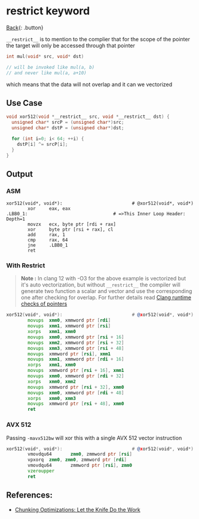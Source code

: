 # __restrict__ keyword

[Back](../../index.md#ccpp-compilers){: .button}

`__restrict__` is to mention to the complier that for the scope of the pointer the target will only be accessed through that pointer

```cpp
int mul(void* src, void* dst)

// will be invoked like mul(a, b)
// and never like mul(a, a+10)
```

which means that the data will not overlap and it can we vectorized

## Use Case

```cpp
void xor512(void *__restrict__ src, void *__restrict__ dst) {
  unsigned char* srcP = (unsigned char*)src;
  unsigned char* dstP = (unsigned char*)dst;

  for (int i=0; i< 64; ++i) {
    dstP[i] ^= srcP[i];
  }
}
```

## Output

### ASM

```
xor512(void*, void*):                          # @xor512(void*, void*)
        xor     eax, eax
.LBB0_1:                                # =>This Inner Loop Header: Depth=1
        movzx   ecx, byte ptr [rdi + rax]
        xor     byte ptr [rsi + rax], cl
        add     rax, 1
        cmp     rax, 64
        jne     .LBB0_1
        ret
```

### With Restrict

> **Note :** In clang 12 with -O3 for the above example is vectorized but it's auto vectorization, but without `__restrict__` the compiler will generate two function a scalar and vector and use the corresponding one after checking for overlap. For further details read [Clang runtime checks of pointers](https://llvm.org/docs/Vectorizers.html#runtime-checks-of-pointers)

```asm
xor512(void*, void*):                          # @xor512(void*, void*)
        movups  xmm0, xmmword ptr [rdi]
        movups  xmm1, xmmword ptr [rsi]
        xorps   xmm1, xmm0
        movups  xmm0, xmmword ptr [rsi + 16]
        movups  xmm2, xmmword ptr [rsi + 32]
        movups  xmm3, xmmword ptr [rsi + 48]
        movups  xmmword ptr [rsi], xmm1
        movups  xmm1, xmmword ptr [rdi + 16]
        xorps   xmm1, xmm0
        movups  xmmword ptr [rsi + 16], xmm1
        movups  xmm0, xmmword ptr [rdi + 32]
        xorps   xmm0, xmm2
        movups  xmmword ptr [rsi + 32], xmm0
        movups  xmm0, xmmword ptr [rdi + 48]
        xorps   xmm0, xmm3
        movups  xmmword ptr [rsi + 48], xmm0
        ret
```

### AVX 512

Passing `-mavx512bw` will xor this with a single AVX 512 vector instruction

```asm
xor512(void*, void*):                          # @xor512(void*, void*)
        vmovdqu64       zmm0, zmmword ptr [rsi]
        vpxorq  zmm0, zmm0, zmmword ptr [rdi]
        vmovdqu64       zmmword ptr [rsi], zmm0
        vzeroupper
        ret
```

## References:

- [Chunking Optimizations: Let the Knife Do the Work](https://nullprogram.com/blog/2019/12/09/)
